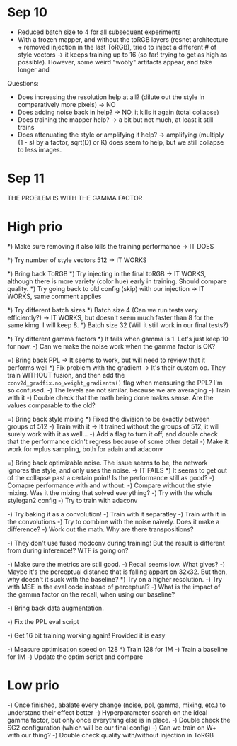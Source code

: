 # Sep 10
- Reduced batch size to 4 for all subsequent experiments
- With a frozen mapper, and without the toRGB layers (resnet architecture + removed injection in the last ToRGB), tried to inject a different # of style vectors
    -> it keeps training up to 16 (so far! trying to get as high as possible). However, some weird "wobly" artifacts appear, and take longer and

Questions:
- Does increasing the resolution help at all? (dilute out the style in comparatively more pixels) -> NO
- Does adding noise back in help? -> NO, it kills it again (total collapse)
- Does training the mapper help? -> a bit but not much, at least it still trains
- Does attenuating the style or amplifying it help? -> amplifying (multiply (1 - s) by a factor, sqrt(D) or K) does seem to help, but we still collapse to less images.


#  Sep 11
THE PROBLEM IS WITH THE GAMMA FACTOR

# High prio

*) Make sure removing it also kills the training performance -> IT DOES

*) Try number of style vectors 512 -> IT WORKS

*) Bring back ToRGB
    *) Try injecting in the final toRGB -> IT WORKS, although there is more variety (color hue) early in training. Should compare quality.
    *) Try going back to old config (skip) with our injection -> IT WORKS, same comment applies

*) Try different batch sizes
    *) Batch size 4 (Can we run tests very efficiently?) -> IT WORKS, but doesn't seem much faster than 8 for the same kimg. I will keep 8.
    *) Batch size 32 (Will it still work in our final tests?)

*) Try different gamma factors
    *) It fails when gamma is 1. Let's just keep 10 for now.
    -) Can we make the noise work when the gamma factor is OK?

=) Bring back PPL -> It seems to work, but will need to review that it performs well
    *) Fix problem with the gradient -> It's their custom op. They train WITHOUT fusion, and then add the `conv2d_gradfix.no_weight_gradients()` flag when measuring the PPL? I'm so confused.
    -) The levels are not similar, because we are averaging
    -) Train with it
    -) Double check that the math being done makes sense. Are the values comparable to the old?

=) Bring back style mixing 
    *) Fixed the division to be exactly between groups of 512
    -) Train with it -> It trained without the groups of 512, it will surely work with it as well...
    -) Add a flag to turn it off, and double check that the performance didn't regress because of some other detail
    -) Make it work for wplus sampling, both for adain and adaconv

=) Bring back optimizable noise. The issue seems to be, the network ignores the style, and only uses the noise. -> IT FAILS
    *) It seems to get out of the collapse past a certain point! Is the performance still as good?
        -) Comapre performance with and without.
        -) Compare without the style mixing. Was it the mixing that solved everything?
    -) Try with the whole stylegan2 config
    -) Try to train with adaconv

-) Try baking it as a convolution! 
    -) Train with it separatley
    -) Train with it in the convolutions
    -) Try to combine with the noise naïvely. Does it make a difference?
    -) Work out the math. Why are there transpositions?

-) They don't use fused modconv during training! But the result is different from during inference!? WTF is going on?

-) Make sure the metrics are still good.
    -) Recall seems low. What gives?
        -) Maybe it's the perceptual distance that is falling appart on 32x32. But then, why doesn't it suck with the baseline?
            *) Try on a higher resolution. 
            -) Try with MSE in the eval code instead of perceptual?
        -) What is the impact of the gamma factor on the recall, when using our baseline?

-) Bring back data augmentation.

-) Fix the PPL eval script

-) Get 16 bit training working again! Provided it is easy

-) Measure optimisation speed on 128 
    *) Train 128 for 1M
    -) Train a baseline for 1M
    -) Update the optim script and compare

# Low prio
-) Once finished, abalate every change (noise, ppl, gamma, mixing, etc.) to understand their effect better
-) Hyperparameter search on the ideal gamma factor, but only once everything else is in place. 
-) Double check the SG2 configuration (which will be our final config)
-) Can we train on W+ with our thing?
-) Double check quality with/without injection in ToRGB 
